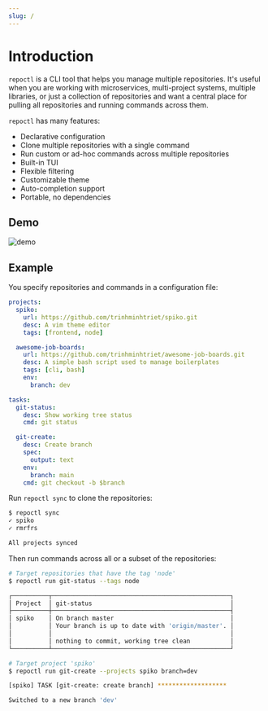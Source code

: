 ```yaml
---
slug: /
---
```


# Introduction

`repoctl` is a CLI tool that helps you manage multiple repositories. It's useful when you are working with microservices, multi-project systems, multiple libraries, or just a collection of repositories and want a central place for pulling all repositories and running commands across them.

`repoctl` has many features:

- Declarative configuration
- Clone multiple repositories with a single command
- Run custom or ad-hoc commands across multiple repositories
- Built-in TUI
- Flexible filtering
- Customizable theme
- Auto-completion support
- Portable, no dependencies

## Demo

![demo](/img/demo.gif)

## Example

You specify repositories and commands in a configuration file:

```yaml title="repoctl.yaml"
projects:
  spiko:
    url: https://github.com/trinhminhtriet/spiko.git
    desc: A vim theme editor
    tags: [frontend, node]

  awesome-job-boards:
    url: https://github.com/trinhminhtriet/awesome-job-boards.git
    desc: A simple bash script used to manage boilerplates
    tags: [cli, bash]
    env:
      branch: dev

tasks:
  git-status:
    desc: Show working tree status
    cmd: git status

  git-create:
    desc: Create branch
    spec:
      output: text
    env:
      branch: main
    cmd: git checkout -b $branch
```

Run `repoctl sync` to clone the repositories:

```bash
$ repoctl sync
✓ spiko
✓ rmrfrs

All projects synced
```

Then run commands across all or a subset of the repositories:

```bash
# Target repositories that have the tag 'node'
$ repoctl run git-status --tags node

┌──────────┬─────────────────────────────────────────────────┐
│ Project  │ git-status                                      │
├──────────┼─────────────────────────────────────────────────┤
│ spiko    │ On branch master                                │
│          │ Your branch is up to date with 'origin/master'. │
│          │                                                 │
│          │ nothing to commit, working tree clean           │
└──────────┴─────────────────────────────────────────────────┘

# Target project 'spiko'
$ repoctl run git-create --projects spiko branch=dev

[spiko] TASK [git-create: create branch] *******************

Switched to a new branch 'dev'
```
